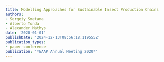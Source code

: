 ```yaml
---
title: Modelling Approaches for Sustainable Insect Production Chains
authors:
- Sergeiy Smetana
- Alberto Tonda
- Alexander Mathys
date: '2020-01-01'
publishDate: '2024-12-13T08:56:18.119555Z'
publication_types:
- paper-conference
publication: '*EAAP Annual Meeting 2020*'
---
```

